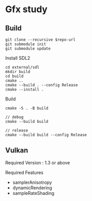 # Gfx study

## Build

```
git clone --recursive $repo-url
git submodule init
git submodule update
```

Install SDL2
```
cd external/sdl
mkdir build
cd build
cmake ..
cmake --build . --config Release
cmake --install .
```

Build
```
cmake -S . -B build

// debug
cmake --build build

// release
cmake --build build --config Release
```

## Vulkan
Required Version : 1.3 or above

Required Features
- samplerAnisotropy
- dynamicRendering
- sampleRateShading
